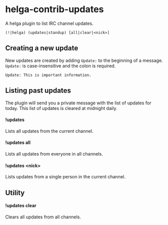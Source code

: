 helga-contrib-updates
=====================

A helga plugin to list IRC channel updates.

    (!|helga) (updates|standup) [all|clear|<nick>]

## Creating a new update
New updates are created by adding ```Update:``` to the beginning of a message. ```Update:``` is case-insensitive and the colon is required.

    Update: This is important information.

## Listing past updates
The plugin will send you a private message with the list of updates for today. This list of updates is cleared at midnight daily.

#### !updates
Lists all updates from the current channel.

#### !updates all
Lists all updates from everyone in all channels.

#### !updates &lt;nick&gt;
Lists updates from a single person in the current channel.

## Utility

#### !updates clear
Clears all updates from all channels.
